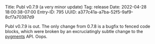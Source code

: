 Title: Publ v0.7.9 (a very minor update)
Tag: release
Date: 2022-04-28 18:00:38-07:00
Entry-ID: 795
UUID: a377c41a-a7ba-52f5-9af9-8cf7a70387d9

Publ v0.7.9 is out. The only change from 0.7.8 is a bugfix to fenced code blocks, which were broken by an excruciatingly subtle change to the [pygments](https://pygments.org/) API. Oops.
